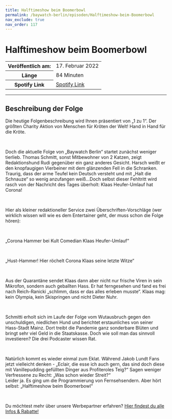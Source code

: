 ```yaml
---
title: Halftimeshow beim Boomerbowl
permalink: /baywatch-berlin/episoden/Halftimeshow-beim-Boomerbowl
nav_exclude: true
nav_order: 117
---
```


# Halftimeshow beim Boomerbowl
<table class="resp-table dcf-table dcf-table-responsive dcf-table-bordered dcf-table-striped dcf-w-100%">
                    <tbody>
                        <tr>
                            <th scope="row">Veröffentlich am:</th>
                            <td data-label="Veröffentlich am:">17. Februar 2022</td>
                        </tr>
                        <tr>
                            <th scope="row">Länge </th>
                            <td data-label="Länge ">84 Minuten</td>
                        </tr><tr>
                                <th scope="row">Spotify Link</th>
                                <td data-label="Spotify Link"><a href="https://open.spotify.com/episode/7ry9VONbawE3hnZiQTGuNW">Spotify Link</a></td>
                            </tr></tbody>
                </table>

***

## Beschreibung der Folge

<div>
<p>Die heutige Folgenbeschreibung wird Ihnen präsentiert von „1 zu 1“. Der größten Charity Aktion von Menschen für Kröten der Welt! Hand in Hand für die Kröte.</p><br/><p>Doch die aktuelle Folge von „Baywatch Berlin“ startet zunächst weniger tierlieb. Thomas Schmitt, sonst Mitbewohner von 2 Katzen, zeigt Redaktionshund Rudi gegenüber ein ganz anderes Gesicht. Harsch weißt er den knopfaugigen Vierbeiner mit dem glänzenden Fell in die Schranken. Traurig, dass der arme Teufel kein Deutsch versteht und mit „Halt die Schnauze“ so wenig anzufangen weiß…Doch selbst dieser Fehltritt wird rasch von der Nachricht des Tages überholt: Klaas Heufer-Umlauf hat Corona!</p><br/><p>Hier als kleiner redaktioneller Service zwei Überschriften-Vorschläge (wer wirklich wissen will wie es dem Entertainer geht, der muss schon die Folge hören):</p><br/><p>„Corona Hammer bei Kult Comedian Klaas Heufer-Umlauf“</p><br/><p>„Hust-Hammer! Hier röchelt Corona Klaas seine letzte Witze“</p><br/><p>Aus der Quarantäne sendet Klaas dann aber nicht nur frische Viren in sein Mikrofon, sondern auch geballten Hass. Er hat ferngesehen und fand es frei nach Reich-Ranicki „schlimm, dass er das alles erleben musste“. Klaas mag: kein Olympia, kein Skispringen und nicht Dieter Nuhr. </p><br/><p>Schmitti erholt sich im Laufe der Folge vom Wutausbruch gegen den unschuldigen, niedlichen Hund und berichtet erstaunliches von seiner Hass-Stadt Mainz. Dort treibt die Pandemie ganz sonderbare Blüten und bringt sehr viel Geld in die Staatskasse. Doch wie soll man das sinnvoll investieren? Die drei Podcaster wissen Rat.</p><br/><p>Natürlich kommt es wieder einmal zum Eklat. Während Jakob Lundt Fans jetzt vielleicht denken - „Eclair, die esse ich auch gern, das sind doch diese mit Vanillepudding gefüllten Dinger aus Profiteroles Teig?“ Sagen weniger Verfressene zu Recht: „Was schon wieder Streit?“<br/>Leider ja. Es ging um die Programmierung von Fernsehsendern. Aber hört selbst: „Halftimeshow beim Boomerbowl“</p><br/><p>Du möchtest mehr über unsere Werbepartner erfahren? <a href="https://linktr.ee/BaywatchBerlin" rel="nofollow">Hier findest du alle Infos &amp; Rabatte!</a></p>  
</div>

